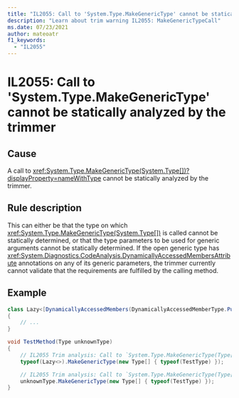 ```yaml
---
title: "IL2055: Call to 'System.Type.MakeGenericType' cannot be statically analyzed by the trimmer"
description: "Learn about trim warning IL2055: MakeGenericTypeCall"
ms.date: 07/23/2021
author: mateoatr
f1_keywords:
  - "IL2055"
---
```

# IL2055: Call to 'System.Type.MakeGenericType' cannot be statically analyzed by the trimmer

## Cause

A call to <xref:System.Type.MakeGenericType(System.Type[])?displayProperty=nameWithType> cannot be statically analyzed by the trimmer.

## Rule description

This can either be that the type on which <xref:System.Type.MakeGenericType(System.Type[])> is called cannot be statically determined,
or that the type parameters to be used for generic arguments cannot be statically determined. If the open generic type has
<xref:System.Diagnostics.CodeAnalysis.DynamicallyAccessedMembersAttribute> annotations on any of its generic parameters,
the trimmer currently cannot validate that the requirements are fulfilled by the calling method.

## Example

```csharp
class Lazy<[DynamicallyAccessedMembers(DynamicallyAccessedMemberType.PublicParameterlessConstructor)] T>
{
    // ...
}

void TestMethod(Type unknownType)
{
    // IL2055 Trim analysis: Call to `System.Type.MakeGenericType(Type[])` can not be statically analyzed. It's not possible to guarantee the availability of requirements of the generic type.
    typeof(Lazy<>).MakeGenericType(new Type[] { typeof(TestType) });

    // IL2055 Trim analysis: Call to `System.Type.MakeGenericType(Type[])` can not be statically analyzed. It's not possible to guarantee the availability of requirements of the generic type.
    unknownType.MakeGenericType(new Type[] { typeof(TestType) });
}
```
